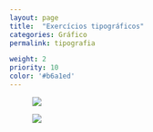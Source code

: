 ```yaml
---
layout: page
title:  "Exercícios tipográficos"
categories: Gráfico
permalink: tipografia

weight: 2
priority: 10
color: '#b6a1ed'
---
```


<figure><img src="{{ site.baseurl }}/assets/tipografia/composicao2.jpg"/></figure>
<figure><img src="{{ site.baseurl }}/assets/tipografia/tipo_grid.jpg"/></figure>
